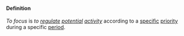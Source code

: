 #### Definition

*To focus* is *to [regulate](https://github.com/gcassel/Modular-Organization-Terminology/blob/master/terms/regulate.md) [potential](https://github.com/gcassel/Modular-Organization-Terminology/blob/master/terms/potential.md) [activity](https://github.com/gcassel/Modular-Organization-Terminology/blob/master/terms/activity.md)* according to a [specific](https://github.com/gcassel/Modular-Organization-Terminology/blob/master/terms/specific.md) [priority](https://github.com/gcassel/Modular-Organization-Terminology/blob/master/terms/prioritize.md) during a specific [period](https://github.com/gcassel/Modular-Organization-Terminology/blob/master/terms/period.md).
